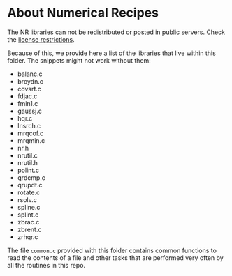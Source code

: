 # About Numerical Recipes

The NR libraries can not be redistributed or posted in public servers. Check the [license restrictions](http://www.nr.com/licenses/redistribute.html).

Because of this, we provide here a list of the libraries that live within this folder. The snippets might not work without them:

* balanc.c
* broydn.c
* covsrt.c
* fdjac.c
* fmin1.c
* gaussj.c
* hqr.c
* lnsrch.c
* mrqcof.c
* mrqmin.c
* nr.h
* nrutil.c
* nrutil.h
* polint.c
* qrdcmp.c
* qrupdt.c
* rotate.c
* rsolv.c
* spline.c
* splint.c
* zbrac.c
* zbrent.c
* zrhqr.c

The file `common.c` provided with this folder contains common functions to read the contents of a file and other tasks that are performed very often by all the routines in this repo.
